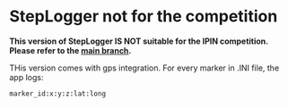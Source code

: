 # StepLogger not for the competition
**This version of StepLogger IS NOT suitable for the IPIN competition. Please refer to the [main branch]([https://duckduckgo.com](https://github.com/wnlab-isti/steplogger)).**

THis version comes with gps integration. For every marker in .INI file, the app logs: 

`marker_id:x:y:z:lat:long`
